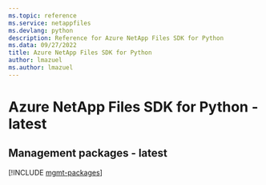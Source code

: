```yaml
---
ms.topic: reference
ms.service: netappfiles
ms.devlang: python
description: Reference for Azure NetApp Files SDK for Python
ms.data: 09/27/2022
title: Azure NetApp Files SDK for Python
author: lmazuel
ms.author: lmazuel
---
```

# Azure NetApp Files SDK for Python - latest

## Management packages - latest
[!INCLUDE [mgmt-packages](netapp-files-mgmt-index.md)]